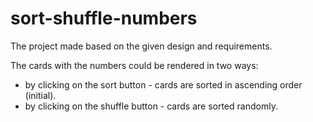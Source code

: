 # sort-shuffle-numbers

The project made based on the given design and requirements.

The cards with the numbers could be rendered in two ways:
- by clicking on the sort button - cards are sorted in ascending order (initial).
- by clicking on the shuffle button - cards are sorted randomly.
